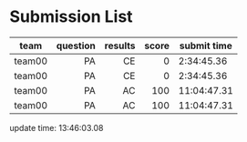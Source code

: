 # Submission List
team    | question  | results  | score | submit time
------|-----:|-----:| ----:|-----
team00 | PA | CE | 0 | 2:34:45.36
team00 | PA | CE | 0 | 2:34:45.36
team00 | PA | AC | 100 | 11:04:47.31
team00 | PA | AC | 100 | 11:04:47.31


update time: 13:46:03.08 
